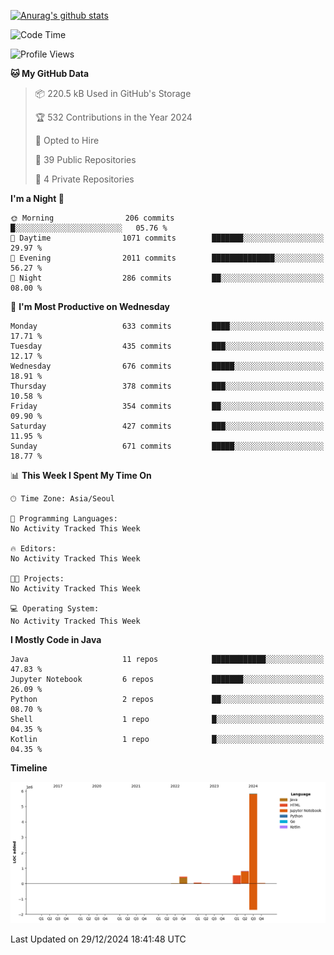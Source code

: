 [![Anurag's github stats](https://github-readme-stats.vercel.app/api?username=hajubal)](https://github.com/anuraghazra/github-readme-stats)

<!--START_SECTION:waka-->
![Code Time](http://img.shields.io/badge/Code%20Time-164%20hrs%2025%20mins-blue)

![Profile Views](http://img.shields.io/badge/Profile%20Views-0-blue)

**🐱 My GitHub Data** 

> 📦 220.5 kB Used in GitHub's Storage 
 > 
> 🏆 532 Contributions in the Year 2024
 > 
> 💼 Opted to Hire
 > 
> 📜 39 Public Repositories 
 > 
> 🔑 4 Private Repositories 
 > 
**I'm a Night 🦉** 

```text
🌞 Morning                206 commits         █░░░░░░░░░░░░░░░░░░░░░░░░   05.76 % 
🌆 Daytime                1071 commits        ███████░░░░░░░░░░░░░░░░░░   29.97 % 
🌃 Evening                2011 commits        ██████████████░░░░░░░░░░░   56.27 % 
🌙 Night                  286 commits         ██░░░░░░░░░░░░░░░░░░░░░░░   08.00 % 
```
📅 **I'm Most Productive on Wednesday** 

```text
Monday                   633 commits         ████░░░░░░░░░░░░░░░░░░░░░   17.71 % 
Tuesday                  435 commits         ███░░░░░░░░░░░░░░░░░░░░░░   12.17 % 
Wednesday                676 commits         █████░░░░░░░░░░░░░░░░░░░░   18.91 % 
Thursday                 378 commits         ███░░░░░░░░░░░░░░░░░░░░░░   10.58 % 
Friday                   354 commits         ██░░░░░░░░░░░░░░░░░░░░░░░   09.90 % 
Saturday                 427 commits         ███░░░░░░░░░░░░░░░░░░░░░░   11.95 % 
Sunday                   671 commits         █████░░░░░░░░░░░░░░░░░░░░   18.77 % 
```


📊 **This Week I Spent My Time On** 

```text
🕑︎ Time Zone: Asia/Seoul

💬 Programming Languages: 
No Activity Tracked This Week

🔥 Editors: 
No Activity Tracked This Week

🐱‍💻 Projects: 
No Activity Tracked This Week

💻 Operating System: 
No Activity Tracked This Week
```

**I Mostly Code in Java** 

```text
Java                     11 repos            ████████████░░░░░░░░░░░░░   47.83 % 
Jupyter Notebook         6 repos             ███████░░░░░░░░░░░░░░░░░░   26.09 % 
Python                   2 repos             ██░░░░░░░░░░░░░░░░░░░░░░░   08.70 % 
Shell                    1 repo              █░░░░░░░░░░░░░░░░░░░░░░░░   04.35 % 
Kotlin                   1 repo              █░░░░░░░░░░░░░░░░░░░░░░░░   04.35 % 
```



**Timeline**

![Lines of Code chart](https://raw.githubusercontent.com/hajubal/hajubal/main/assets/bar_graph.png)


 Last Updated on 29/12/2024 18:41:48 UTC
<!--END_SECTION:waka-->